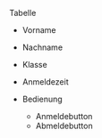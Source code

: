Tabelle
- Vorname
- Nachname
- Klasse
- Anmeldezeit

- Bedienung
	- Anmeldebutton
	- Abmeldebutton


